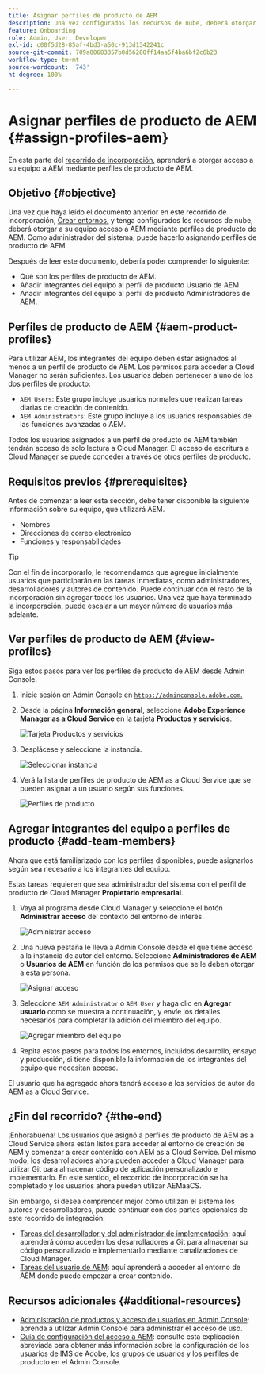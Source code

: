 ```yaml
---
title: Asignar perfiles de producto de AEM
description: Una vez configurados los recursos de nube, deberá otorgar a su equipo acceso a AEM mediante perfiles de producto de AEM.
feature: Onboarding
role: Admin, User, Developer
exl-id: c00f5d28-85af-4bd3-a50c-913d1342241c
source-git-commit: 709a80683357b0d56280ff14aa5f4ba6bf2c6b23
workflow-type: tm+mt
source-wordcount: '743'
ht-degree: 100%

---
```


# Asignar perfiles de producto de AEM {#assign-profiles-aem}

En esta parte del [recorrido de incorporación,](overview.md) aprenderá a otorgar acceso a su equipo a AEM mediante perfiles de producto de AEM.

## Objetivo {#objective}

Una vez que haya leído el documento anterior en este recorrido de incorporación, [Crear entornos,](create-environments.md) y tenga configurados los recursos de nube, deberá otorgar a su equipo acceso a AEM mediante perfiles de producto de AEM. Como administrador del sistema, puede hacerlo asignando perfiles de producto de AEM.

Después de leer este documento, debería poder comprender lo siguiente:

* Qué son los perfiles de producto de AEM.
* Añadir integrantes del equipo al perfil de producto Usuario de AEM.
* Añadir integrantes del equipo al perfil de producto Administradores de AEM.

## Perfiles de producto de AEM {#aem-product-profiles}

Para utilizar AEM, los integrantes del equipo deben estar asignados al menos a un perfil de producto de AEM. Los permisos para acceder a Cloud Manager no serán suficientes. Los usuarios deben pertenecer a uno de los dos perfiles de producto:

* `AEM Users`: Este grupo incluye usuarios normales que realizan tareas diarias de creación de contenido.
* `AEM Administrators`: Este grupo incluye a los usuarios responsables de las funciones avanzadas o AEM.

Todos los usuarios asignados a un perfil de producto de AEM también tendrán acceso de solo lectura a Cloud Manager. El acceso de escritura a Cloud Manager se puede conceder a través de otros perfiles de producto.

## Requisitos previos {#prerequisites}

Antes de comenzar a leer esta sección, debe tener disponible la siguiente información sobre su equipo, que utilizará AEM.

* Nombres
* Direcciones de correo electrónico
* Funciones y responsabilidades

>[!TIP]
>
>Con el fin de incorporarlo, le recomendamos que agregue inicialmente usuarios que participarán en las tareas inmediatas, como administradores, desarrolladores y autores de contenido. Puede continuar con el resto de la incorporación sin agregar todos los usuarios. Una vez que haya terminado la incorporación, puede escalar a un mayor número de usuarios más adelante.

## Ver perfiles de producto de AEM {#view-profiles}

Siga estos pasos para ver los perfiles de producto de AEM desde Admin Console.

1. Inicie sesión en Admin Console en [`https://adminconsole.adobe.com`.](https://adminconsole.adobe.com)

1. Desde la página **Información general**, seleccione **Adobe Experience Manager as a Cloud Service** en la tarjeta **Productos y servicios**.

   ![Tarjeta Productos y servicios](/help/journey-onboarding/assets/assign-team1.png)

1. Desplácese y seleccione la instancia.

   ![Seleccionar instancia](/help/journey-onboarding/assets/cloud-profiles-1.png)

1. Verá la lista de perfiles de producto de AEM as a Cloud Service que se pueden asignar a un usuario según sus funciones.

   ![Perfiles de producto](/help/journey-onboarding/assets/cloud-profiles-2.png)

## Agregar integrantes del equipo a perfiles de producto {#add-team-members}

Ahora que está familiarizado con los perfiles disponibles, puede asignarlos según sea necesario a los integrantes del equipo.

Estas tareas requieren que sea administrador del sistema con el perfil de producto de Cloud Manager **Propietario empresarial**.

1. Vaya al programa desde Cloud Manager y seleccione el botón **Administrar acceso** del contexto del entorno de interés.

   ![Administrar acceso](/help/journey-onboarding/assets/add-team1.png)

1. Una nueva pestaña le lleva a Admin Console desde el que tiene acceso a la instancia de autor del entorno. Seleccione **Administradores de AEM** o **Usuarios de AEM** en función de los permisos que se le deben otorgar a esta persona.

   ![Asignar acceso](/help/journey-onboarding/assets/add-team2.png)

1. Seleccione `AEM Administrator` o `AEM User` y haga clic en **Agregar usuario** como se muestra a continuación, y envíe los detalles necesarios para completar la adición del miembro del equipo.

   ![Agregar miembro del equipo](/help/journey-onboarding/assets/add-team3.png)

1. Repita estos pasos para todos los entornos, incluidos desarrollo, ensayo y producción, si tiene disponible la información de los integrantes del equipo que necesitan acceso.

El usuario que ha agregado ahora tendrá acceso a los servicios de autor de AEM as a Cloud Service.

## ¿Fin del recorrido? {#the-end}

¡Enhorabuena! Los usuarios que asignó a perfiles de producto de AEM as a Cloud Service ahora están listos para acceder al entorno de creación de AEM y comenzar a crear contenido con AEM as a Cloud Service. Del mismo modo, los desarrolladores ahora pueden acceder a Cloud Manager para utilizar Git para almacenar código de aplicación personalizado e implementarlo. En este sentido, el recorrido de incorporación se ha completado y los usuarios ahora pueden utilizar AEMaaCS.

Sin embargo, si desea comprender mejor cómo utilizan el sistema los autores y desarrolladores, puede continuar con dos partes opcionales de este recorrido de integración:

* [Tareas del desarrollador y del administrador de implementación](developers.md): aquí aprenderá cómo acceden los desarrolladores a Git para almacenar su código personalizado e implementarlo mediante canalizaciones de Cloud Manager.
* [Tareas del usuario de AEM](aem-users.md): aquí aprenderá a acceder al entorno de AEM donde puede empezar a crear contenido.

## Recursos adicionales {#additional-resources}

* [Administración de productos y acceso de usuarios en Admin Console](/help/security/ims-support.md#managing-products-and-user-access-in-admin-console): aprenda a utilizar Admin Console para administrar el acceso de uso.
* [Guía de configuración del acceso a AEM](https://experienceleague.adobe.com/docs/experience-manager-learn/cloud-service/accessing/walk-through.html?lang=es): consulte esta explicación abreviada para obtener más información sobre la configuración de los usuarios de IMS de Adobe, los grupos de usuarios y los perfiles de producto en el Admin Console.

